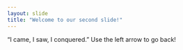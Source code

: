 ```yaml
---
layout: slide
title: "Welcome to our second slide!"
---
```

“I came, I saw, I conquered.” 
Use the left arrow to go back!
